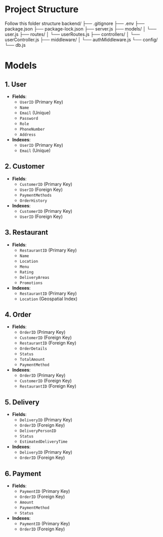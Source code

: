 # Project Structure

Follow this folder structure
backend/
├── .gitignore
├── .env
├── package.json
├── package-lock.json
├── server.js
├── models/
│   └── user.js
├── routes/
│   └── userRoutes.js
├── controllers/
│   └── userController.js
├── middleware/
│   └── authMiddleware.js
└── config/
    └── db.js


# Models

## 1. User 
- **Fields**:
  - `UserID` (Primary Key)
  - `Name`
  - `Email` (Unique)
  - `Password`
  - `Role`
  - `PhoneNumber`
  - `Address`
- **Indexes**:
  - `UserID` (Primary Key)
  - `Email` (Unique)

## 2. Customer 
- **Fields**:
  - `CustomerID` (Primary Key)
  - `UserID` (Foreign Key)
  - `PaymentMethods`
  - `OrderHistory`
- **Indexes**:
  - `CustomerID` (Primary Key)
  - `UserID` (Foreign Key)

## 3. Restaurant 
- **Fields**:
  - `RestaurantID` (Primary Key)
  - `Name`
  - `Location`
  - `Menu`
  - `Rating`
  - `DeliveryAreas`
  - `Promotions`
- **Indexes**:
  - `RestaurantID` (Primary Key)
  - `Location` (Geospatial Index)

## 4. Order 
- **Fields**:
  - `OrderID` (Primary Key)
  - `CustomerID` (Foreign Key)
  - `RestaurantID` (Foreign Key)
  - `OrderDetails`
  - `Status`
  - `TotalAmount`
  - `PaymentMethod`
- **Indexes**:
  - `OrderID` (Primary Key)
  - `CustomerID` (Foreign Key)
  - `RestaurantID` (Foreign Key)

## 5. Delivery 
- **Fields**:
  - `DeliveryID` (Primary Key)
  - `OrderID` (Foreign Key)
  - `DeliveryPersonID`
  - `Status`
  - `EstimatedDeliveryTime`
- **Indexes**:
  - `DeliveryID` (Primary Key)
  - `OrderID` (Foreign Key)

## 6. Payment 
- **Fields**:
  - `PaymentID` (Primary Key)
  - `OrderID` (Foreign Key)
  - `Amount`
  - `PaymentMethod`
  - `Status`
- **Indexes**:
  - `PaymentID` (Primary Key)
  - `OrderID` (Foreign Key)
